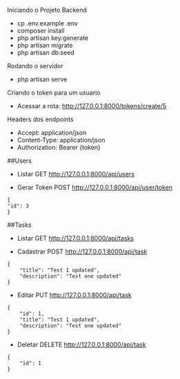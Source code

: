 Iniciando o Projeto Backend

-   cp .env.example .env
-   composer install
-   php artisan key:generate
-   php artisan migrate
-   php artisan db:seed

Rodando o servidor

-   php artisan serve

Criando o token para um usuario

-   Acessar a rota: http://127.0.0.1:8000/tokens/create/5

Headers dos endpoints

-   Accept: application/json
-   Content-Type: application/json
-   Authorization: Bearer {token}

##Users

-   Listar
    GET http://127.0.0.1:8000/api/users

-   Gerar Token
    POST http://127.0.0.1:8000/api/user/token

```
{
"id": 3
}
```

##Tasks

-   Listar
    GET http://127.0.0.1:8000/api/tasks

-   Cadastrar
    POST http://127.0.0.1:8000/api/task

```
{
	"title": "Test 1 updated",
	"description": "Test one updated"
}
```

-   Editar
    PUT http://127.0.0.1:8000/api/task

```
{
	"id": 1,
	"title": "Test 1 updated",
	"description": "Test one updated"
}
```

-   Deletar
    DELETE http://127.0.0.1:8000/api/task

```
{
	"id": 1
}
```
